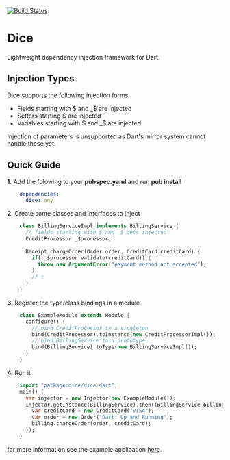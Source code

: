 [![Build Status](https://drone.io/github.com/ltackmann/dice/status.png)](https://drone.io/github.com/ltackmann/dice/latest)

Dice
====
Lightweight dependency injection framework for Dart.

Injection Types
---------------

Dice supports the following injection forms

 * Fields starting with $ and _$ are injected
 * Setters starting $ are injected
 * Variables starting with $ and _$ are injected
 
Injection of parameters is unsupported as Dart's mirror system cannot handle these yet.

Quick Guide
-----------

**1.** Add the folowing to your **pubspec.yaml** and run **pub install**
```yaml
    dependencies:
      dice: any
```

**2.** Create some classes and interfaces to inject
```dart
	class BillingServiceImpl implements BillingService {
	  // fields starting with $ and _$ gets injected
	  CreditProcessor _$processor;
	  
	  Receipt chargeOrder(Order order, CreditCard creditCard) {
	    if(!_$processor.validate(creditCard)) {
	      throw new ArgumentError("payment method not accepted");
	    }
	    // :
	  }
	}
```

**3.** Register the type/class bindings in a module
```dart
	class ExampleModule extends Module {
	  configure() {
	    // bind CreditProcessor to a singleton
	    bind(CreditProcessor).toInstance(new CreditProcessorImpl());
	    // bind BillingService to a prototype
	    bind(BillingService).toType(new BillingServiceImpl());
	  }
	}
```

**4.** Run it
```dart
    import "package:dice/dice.dart";
    main() {
	  var injector = new Injector(new ExampleModule());
	  injector.getInstance(BillingService).then((BillingService billing) {
	    var creditCard = new CreditCard("VISA");
	    var order = new Order("Dart: Up and Running");
	    billing.chargeOrder(order, creditCard);
	  });
	}
```

for more information see the example application [here](example/example_app.dart).

